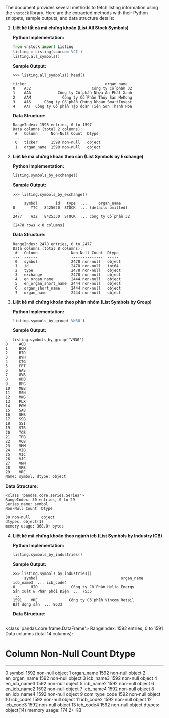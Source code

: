 The document provides several methods to fetch listing information using the `vnstock` library. Here are the extracted methods with their Python snippets, sample outputs, and data structure details:

1. **Liệt kê tất cả mã chứng khoán (List All Stock Symbols)**

   **Python Implementation:**
   ```python
   from vnstock import Listing
   listing = Listing(source='VCI')
   listing.all_symbols()
   ```

   **Sample Output:**
   ```shell
   >>> listing.all_symbols().head()

   ticker                                   organ_name
   0    A32                           Công ty Cổ phần 32
   1    AAA            Công ty Cổ phần Nhựa An Phát Xanh
   2    AAM              Công ty Cổ Phần Thủy Sản MeKong
   3    AAS      Công ty Cổ phần Chứng khoán SmartInvest
   4    AAT  Công ty Cổ phần Tập đoàn Tiên Sơn Thanh Hóa
   ```

   **Data Structure:**
   ```shell
   RangeIndex: 1598 entries, 0 to 1597
   Data columns (total 2 columns):
    #   Column      Non-Null Count  Dtype 
   ---  ------      --------------  ----- 
    0   ticker      1598 non-null   object
    1   organ_name  1598 non-null   object
   ```

2. **Liệt kê mã chứng khoán theo sàn (List Symbols by Exchange)**

   **Python Implementation:**
   ```python
   listing.symbols_by_exchange()
   ```

   **Sample Output:**
   ```shell
   >>> listing.symbols_by_exchange()

        symbol        id   type  ...     organ_name
   0       YTC   8425620  STOCK  ... (details omitted)
   ...
   2477    A32   8425330  STOCK  ... Công ty Cổ phần 32

   [2478 rows x 8 columns]
   ```

   **Data Structure:**
   ```shell
   RangeIndex: 2478 entries, 0 to 2477
   Data columns (total 8 columns):
    #   Column               Non-Null Count  Dtype 
   ---  ------               --------------  ----- 
    0   symbol               2478 non-null   object
    1   id                   2478 non-null   int64 
    2   type                 2478 non-null   object
    3   exchange             2478 non-null   object
    4   en_organ_name        2444 non-null   object
    5   en_organ_short_name  2444 non-null   object
    6   organ_short_name     2444 non-null   object
    7   organ_name           2444 non-null   object
   ```

3. **Liệt kê mã chứng khoán theo phân nhóm (List Symbols by Group)**

   **Python Implementation:**
   ```python
   listing.symbols_by_group('VN30')
   ```

   **Sample Output:**
```shell
   listing.symbols_by_group('VN30')
0     ACB
1     BCM
2     BID
3     BVH
4     CTG
5     FPT
6     GAS
7     GVR
8     HDB
9     HPG
10    MBB
11    MSN
12    MWG
13    PLX
14    POW
15    SAB
16    SHB
17    SSB
18    SSI
19    STB
20    TCB
21    TPB
22    VCB
23    VHM
24    VIB
25    VIC
26    VJC
27    VNM
28    VPB
29    VRE
Name: symbol, dtype: object
   ```

   **Data Structure:**
   ```shell
   <class 'pandas.core.series.Series'>
   RangeIndex: 30 entries, 0 to 29
   Series name: symbol
   Non-Null Count  Dtype 
   --------------  ----- 
   30 non-null     object
   dtypes: object(1)
   memory usage: 368.0+ bytes
   ```

4. **Liệt kê mã chứng khoán theo ngành icb (List Symbols by Industry ICB)**

   **Python Implementation:**
   ```python
   listing.symbols_by_industries()
   ```

   **Sample Output:**
   ```shell
   >>> listing.symbols_by_industries()
        symbol                                     organ_name                               icb_name3  ... icb_code4
   0       HIO               Công ty Cổ Phần Helio Energy               Sản xuất & Phân phối Điện  ... 7535
   ...
   1591    VRE              Công ty Cổ phần Vincom Retail                                   Bất động sản  ... 8633
   ```

   **Data Structure:**
   ```shell
<class 'pandas.core.frame.DataFrame'>
RangeIndex: 1592 entries, 0 to 1591
Data columns (total 14 columns):
 #   Column         Non-Null Count  Dtype 
---  ------         --------------  ----- 
 0   symbol         1592 non-null   object
 1   organ_name     1592 non-null   object
 2   en_organ_name  1592 non-null   object
 3   icb_name3      1592 non-null   object
 4   en_icb_name3   1592 non-null   object
 5   icb_name2      1592 non-null   object
 6   en_icb_name2   1592 non-null   object
 7   icb_name4      1592 non-null   object
 8   en_icb_name4   1592 non-null   object
 9   com_type_code  1592 non-null   object
 10  icb_code1      1592 non-null   object
 11  icb_code2      1592 non-null   object
 12  icb_code3      1592 non-null   object
 13  icb_code4      1592 non-null   object
dtypes: object(14)
memory usage: 174.2+ KB
   ```

